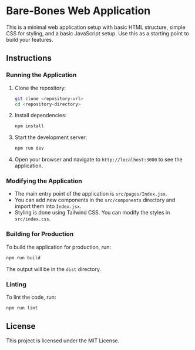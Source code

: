 # Bare-Bones Web Application

This is a minimal web application setup with basic HTML structure, simple CSS for styling, and a basic JavaScript setup. Use this as a starting point to build your features.

## Instructions

### Running the Application

1. Clone the repository:
   ```bash
   git clone <repository-url>
   cd <repository-directory>
   ```

2. Install dependencies:
   ```bash
   npm install
   ```

3. Start the development server:
   ```bash
   npm run dev
   ```

4. Open your browser and navigate to `http://localhost:3000` to see the application.

### Modifying the Application

- The main entry point of the application is `src/pages/Index.jsx`.
- You can add new components in the `src/components` directory and import them into `Index.jsx`.
- Styling is done using Tailwind CSS. You can modify the styles in `src/index.css`.

### Building for Production

To build the application for production, run:
```bash
npm run build
```

The output will be in the `dist` directory.

### Linting

To lint the code, run:
```bash
npm run lint
```

## License

This project is licensed under the MIT License.